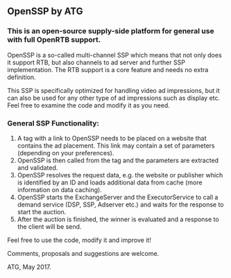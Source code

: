 ## OpenSSP by ATG

### This is an open-source supply-side platform for general use with full OpenRTB support.

OpenSSP is a so-called multi-channel SSP which means that not only does it support RTB, but also channels to ad server and further SSP implementation. The RTB support is a core feature and needs no extra definition.

This SSP is specifically optimized for handling video ad impressions, but it can also be used for any other type of ad impressions such as display etc. Feel free to examine the code and modify it as you need.

### General SSP Functionality:
1. A tag with a link to OpenSSP needs to be placed on a website that contains the ad placement. This link may contain a set of parameters (depending on your preferences). 
2. OpenSSP is then called from the tag and the parameters are extracted and validated.
3. OpenSSP resolves the request data, e.g. the website or publisher which is identified by an ID and loads additional data from cache (more information on data caching).
4. OpenSSP starts the ExchangeServer and the ExecutorService to call a demand service (DSP, SSP, Adserver etc.) and waits for the response to start the auction.
5. After the auction is finished, the winner is evaluated and a response to the client will be send.

Feel free to use the code, modify it and improve it!

Comments, proposals and suggestions are welcome.

ATG, May 2017.
